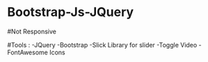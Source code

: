 # Bootstrap-Js-JQuery

#Not Responsive

#Tools :
-JQuery 
-Bootstrap 
-Slick Library for slider 
-Toggle Video 
-FontAwesome Icons
